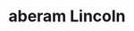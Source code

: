 ---
pid: llp552
title: aberam Lincoln
location_transcription: feltonville school
coordinates: "[-75.122213319894, 40.019605784675]"
zipcode: 
gen_neighborhood: 
neighborhood: 
outside_phl: 
age: '10'
age_range: 6-13
instagram: 
image_file_name: llp_552.jpg
proposal_transcription: Abraham Lincoln at Feltonville
topic: Person,History,Unknown
topic_summary: 0, 0, 0
type: Sculpture Statue
keywords_other: abraham lincoln
credit: angel DeJesus
image_labels: 
twitter: 
facebook: 
permalink: "/monuments/llp552/"
layout: item-page
---